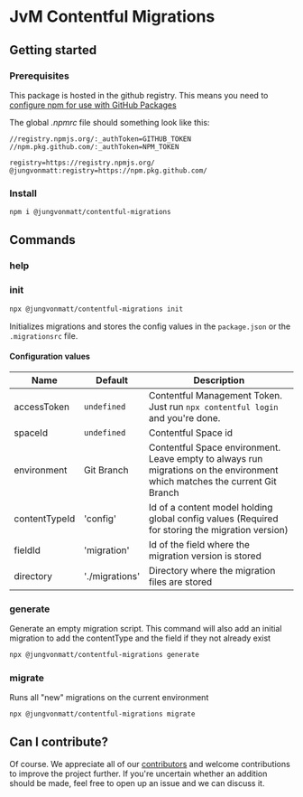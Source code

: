# JvM Contentful Migrations

## Getting started

### Prerequisites

This package is hosted in the github registry.
This means you need to [configure npm for use with GitHub Packages](https://help.github.com/en/packages/using-github-packages-with-your-projects-ecosystem/configuring-npm-for-use-with-github-packages)

The global _.npmrc_ file should something look like this:

```
//registry.npmjs.org/:_authToken=GITHUB_TOKEN
//npm.pkg.github.com/:_authToken=NPM_TOKEN

registry=https://registry.npmjs.org/
@jungvonmatt:registry=https://npm.pkg.github.com/
```

### Install

```bash
npm i @jungvonmatt/contentful-migrations
```

## Commands

### help

### init

```bash
npx @jungvonmatt/contentful-migrations init
```

Initializes migrations and stores the config values in the `package.json` or the `.migrationsrc` file.

#### Configuration values

| Name          | Default        | Description                                                                                                                |
| ------------- | -------------- | -------------------------------------------------------------------------------------------------------------------------- |
| accessToken   | `undefined`    | Contentful Management Token. Just run `npx contentful login` and you're done.                                              |
| spaceId       | `undefined`    | Contentful Space id                                                                                                        |
| environment   | Git Branch     | Contentful Space environment. Leave empty to always run migrations on the environment which matches the current Git Branch |
| contentTypeId | 'config'       | Id of a content model holding global config values (Required for storing the migration version)                            |
| fieldId       | 'migration'    | Id of the field where the migration version is stored                                                                      |
| directory     | './migrations' | Directory where the migration files are stored                                                                             |

### generate

Generate an empty migration script.
This command will also add an initial migration to add the contentType and the field if they not already exist

```bash
npx @jungvonmatt/contentful-migrations generate
```

### migrate

Runs all "new" migrations on the current environment

```bash
npx @jungvonmatt/contentful-migrations migrate
```

## Can I contribute?

Of course. We appreciate all of our [contributors](https://github.com/jungvonmatt/contentful-migrations/graphs/contributors) and
welcome contributions to improve the project further. If you're uncertain whether an addition should be made, feel
free to open up an issue and we can discuss it.
